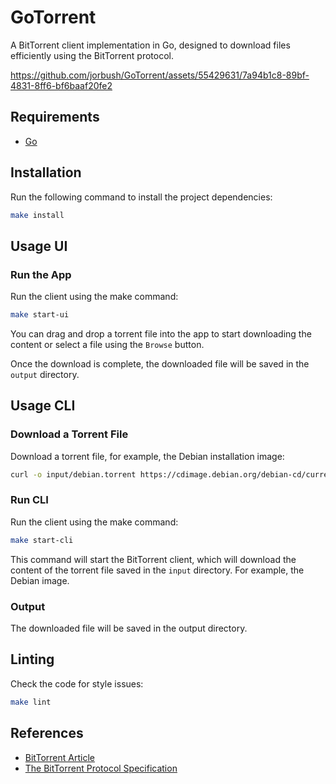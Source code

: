 # GoTorrent

A BitTorrent client implementation in Go, designed to download files efficiently using the BitTorrent protocol.

https://github.com/jorbush/GoTorrent/assets/55429631/7a94b1c8-89bf-4831-8ff6-bf6baaf20fe2


## Requirements

- [Go](https://golang.org/doc/install)

## Installation

Run the following command to install the project dependencies:

```bash
make install
```

## Usage UI

### Run the App

Run the client using the make command:

```bash
make start-ui
```

You can drag and drop a torrent file into the app to start downloading the content or select a file using the `Browse` button.

Once the download is complete, the downloaded file will be saved in the `output` directory.

## Usage CLI

### Download a Torrent File

Download a torrent file, for example, the Debian installation image:

```bash
curl -o input/debian.torrent https://cdimage.debian.org/debian-cd/current/amd64/bt-cd/debian-12.5.0-amd64-netinst.iso.torrent
```
### Run CLI

Run the client using the make command:

```bash
make start-cli
```

This command will start the BitTorrent client, which will download the content of the torrent file saved in the `input` directory. For example, the Debian image.

### Output

The downloaded file will be saved in the output directory.

## Linting

Check the code for style issues:
```bash
make lint
```

## References

- [BitTorrent Article](https://blog.jse.li/posts/torrent/)
- [The BitTorrent Protocol Specification](https://www.bittorrent.org/beps/bep_0003.html)

